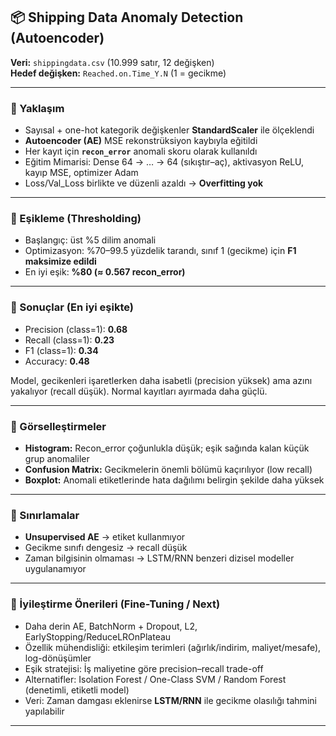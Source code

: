 ## 📦 Shipping Data Anomaly Detection (Autoencoder)

**Veri:** `shippingdata.csv` (10.999 satır, 12 değişken)  
**Hedef değişken:** `Reached.on.Time_Y.N` (1 = gecikme)

---

### 🔹 Yaklaşım
- Sayısal + one-hot kategorik değişkenler **StandardScaler** ile ölçeklendi  
- **Autoencoder (AE)** MSE rekonstrüksiyon kaybıyla eğitildi  
- Her kayıt için **`recon_error`** anomali skoru olarak kullanıldı  
- Eğitim Mimarisi: Dense 64 → … → 64 (sıkıştır–aç), aktivasyon ReLU, kayıp MSE, optimizer Adam  
- Loss/Val_Loss birlikte ve düzenli azaldı → **Overfitting yok**  

---

### 🔹 Eşikleme (Thresholding)
- Başlangıç: üst %5 dilim anomali  
- Optimizasyon: %70–99.5 yüzdelik tarandı, sınıf 1 (gecikme) için **F1 maksimize edildi**  
- En iyi eşik: **%80 (≈ 0.567 recon_error)**  

---

### 🔹 Sonuçlar (En iyi eşikte)
- Precision (class=1): **0.68**  
- Recall (class=1): **0.23**  
- F1 (class=1): **0.34**  
- Accuracy: **0.48**

Model, gecikenleri işaretlerken daha isabetli (precision yüksek) ama azını yakalıyor (recall düşük). Normal kayıtları ayırmada daha güçlü.  

---

### 🔹 Görselleştirmeler
- **Histogram:** Recon_error çoğunlukla düşük; eşik sağında kalan küçük grup anomaliler  
- **Confusion Matrix:** Gecikmelerin önemli bölümü kaçırılıyor (low recall)  
- **Boxplot:** Anomali etiketlerinde hata dağılımı belirgin şekilde daha yüksek  

---

### 🔹 Sınırlamalar
- **Unsupervised AE** → etiket kullanmıyor  
- Gecikme sınıfı dengesiz → recall düşük  
- Zaman bilgisinin olmaması → LSTM/RNN benzeri dizisel modeller uygulanamıyor  

---

### 🔹 İyileştirme Önerileri (Fine-Tuning / Next)
- Daha derin AE, BatchNorm + Dropout, L2, EarlyStopping/ReduceLROnPlateau  
- Özellik mühendisliği: etkileşim terimleri (ağırlık/indirim, maliyet/mesafe), log-dönüşümler  
- Eşik stratejisi: İş maliyetine göre precision–recall trade-off  
- Alternatifler: Isolation Forest / One-Class SVM / Random Forest (denetimli, etiketli model)  
- Veri: Zaman damgası eklenirse **LSTM/RNN** ile gecikme olasılığı tahmini yapılabilir  

---
